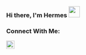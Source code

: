 ### Hi there, I'm Hermes <img src="https://raw.githubusercontent.com/MartinHeinz/MartinHeinz/master/wave.gif" width="30px">




### Connect With Me:
[<img allign="left" alt="HermesBonilla | LinkedIn" width="22px" src="https://simpleicons.org/icons/linkedin.svg" />][LinkedIn]







[LinkedIn]:https://www.linkedin.com/in/hermesbonilla/


<!--
**HermesBonilla/HermesBonilla** is a ✨ _special_ ✨ repository because its `README.md` (this file) appears on your GitHub profile.

Here are some ideas to get you started:

- 🔭 I’m currently working on ...
- 🌱 I’m currently learning ...
- 👯 I’m looking to collaborate on ...
- 🤔 I’m looking for help with ...
- 💬 Ask me about ...
- 📫 How to reach me: ...
- 😄 Pronouns: ...
- ⚡ Fun fact: ...
-->
